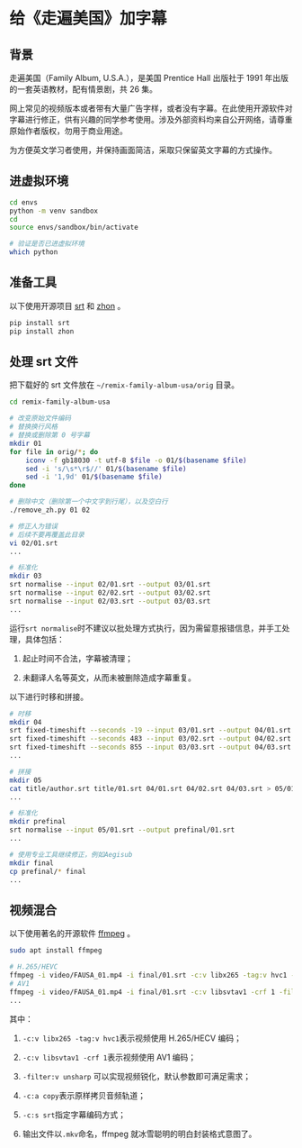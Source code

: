# 给《走遍美国》加字幕

## 背景

走遍美国（Family Album, U.S.A.），是美国 Prentice Hall 出版社于 1991 年出版的一套英语教材，配有情景剧，共 26 集。

网上常见的视频版本或者带有大量广告字样，或者没有字幕。在此使用开源软件对字幕进行修正，供有兴趣的同学参考使用。涉及外部资料均来自公开网络，请尊重原始作者版权，勿用于商业用途。

为方便英文学习者使用，并保持画面简洁，采取只保留英文字幕的方式操作。

## 进虚拟环境

```bash
cd envs
python -m venv sandbox
cd
source envs/sandbox/bin/activate

# 验证是否已进虚拟环境
which python
```

## 准备工具

以下使用开源项目 [srt](https://github.com/cdown/srt) 和 [zhon](https://github.com/tsroten/zhon) 。

```bash
pip install srt
pip install zhon
```

## 处理 srt 文件

把下载好的 srt 文件放在 `~/remix-family-album-usa/orig` 目录。

```bash
cd remix-family-album-usa

# 改变原始文件编码
# 替换换行风格
# 替换或删除第 0 号字幕
mkdir 01
for file in orig/*; do
    iconv -f gb18030 -t utf-8 $file -o 01/$(basename $file)
    sed -i 's/\s*\r$//' 01/$(basename $file)
    sed -i '1,9d' 01/$(basename $file)
done

# 删除中文（删除第一个中文字到行尾），以及空白行
./remove_zh.py 01 02

# 修正人为错误
# 后续不要再覆盖此目录
vi 02/01.srt
...

# 标准化
mkdir 03
srt normalise --input 02/01.srt --output 03/01.srt
srt normalise --input 02/02.srt --output 03/02.srt
srt normalise --input 02/03.srt --output 03/03.srt
...
```

运行`srt normalise`时不建议以批处理方式执行，因为需留意报错信息，并手工处理，具体包括：

1. 起止时间不合法，字幕被清理；

2. 未翻译人名等英文，从而未被删除造成字幕重复。

以下进行时移和拼接。

```bash
# 时移
mkdir 04
srt fixed-timeshift --seconds -19 --input 03/01.srt --output 04/01.srt
srt fixed-timeshift --seconds 483 --input 03/02.srt --output 04/02.srt
srt fixed-timeshift --seconds 855 --input 03/03.srt --output 04/03.srt
...

# 拼接
mkdir 05
cat title/author.srt title/01.srt 04/01.srt 04/02.srt 04/03.srt > 05/01.srt
...

# 标准化
mkdir prefinal
srt normalise --input 05/01.srt --output prefinal/01.srt
...

# 使用专业工具继续修正，例如Aegisub
mkdir final
cp prefinal/* final
...
```

## 视频混合

以下使用著名的开源软件 [ffmpeg](https://ffmpeg.org/) 。

```bash
sudo apt install ffmpeg

# H.265/HEVC
ffmpeg -i video/FAUSA_01.mp4 -i final/01.srt -c:v libx265 -tag:v hvc1 -filter:v unsharp -c:a copy -c:s srt "video/FAUSA_01_46 Linden Street.mkv"
# AV1
ffmpeg -i video/FAUSA_01.mp4 -i final/01.srt -c:v libsvtav1 -crf 1 -filter:v unsharp -c:a copy -c:s srt "video/FAUSA_01_46 Linden Street.mkv"
...
```

其中：

1. `-c:v libx265 -tag:v hvc1`表示视频使用 H.265/HECV 编码；

2. `-c:v libsvtav1 -crf 1`表示视频使用 AV1 编码；

3. `-filter:v unsharp` 可以实现视频锐化，默认参数即可满足需求；

4. `-c:a copy`表示原样拷贝音频轨道；

5. `-c:s srt`指定字幕编码方式；

6. 输出文件以`.mkv`命名，ffmpeg 就冰雪聪明的明白封装格式意图了。

